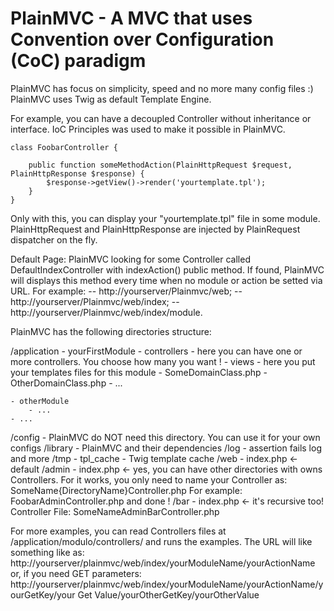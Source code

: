 PlainMVC - A MVC that uses Convention over Configuration (CoC) paradigm
=======

PlainMVC has focus on simplicity, speed and no more many config files :)
PlainMVC uses Twig as default Template Engine.

For example, you can have a decoupled Controller without inheritance or interface. IoC Principles was used to make it possible in PlainMVC.


    class FoobarController {

        public function someMethodAction(PlainHttpRequest $request, PlainHttpResponse $response) {
            $response->getView()->render('yourtemplate.tpl');
        }
    }

Only with this, you can display your "yourtemplate.tpl" file in some module. PlainHttpRequest and PlainHttpResponse are injected by PlainRequest
dispatcher on the fly.

Default Page:
PlainMVC looking for some Controller called DefaultIndexController with indexAction() public method. If found, PlainMVC will displays this method every
time when no module or action be setted via URL. For example: -- http://yourserver/Plainmvc/web; -- http://yourserver/Plainmvc/web/index;
-- http://yourserver/Plainmvc/web/index/module.    

PlainMVC has the following directories structure:

/application
    - yourFirstModule
        - controllers
            - here you can have one or more controllers. You choose how many you want !
        - views
            - here you put your templates files for this module
        - SomeDomainClass.php
        - OtherDomainClass.php
        - ...
        
    - otherModule
        - ...
    - ...
/config
    - PlainMVC do NOT need this directory. You can use it for your own configs
/library
    - PlainMVC and their dependencies
/log
    - assertion fails log and more
/tmp
    - tpl_cache
        - Twig template cache
/web
    - index.php <- default
    /admin
        - index.php <- yes, you can have other directories with owns Controllers. 
                        For it works, you only need to name your Controller as: SomeName{DirectoryName}Controller.php
                        For example: FoobarAdminController.php and done !
        /bar
            - index.php <- it's recursive too! Controller File: SomeNameAdminBarController.php
            
For more examples, you can read Controllers files at /application/modulo/controllers/ and runs the examples.
The URL will like something like as: 
    http://yourserver/plainmvc/web/index/yourModuleName/yourActionName
or, if you need GET parameters:
    http://yourserver/plainmvc/web/index/yourModuleName/yourActionName/yourGetKey/your Get Value/yourOtherGetKey/yourOtherValue